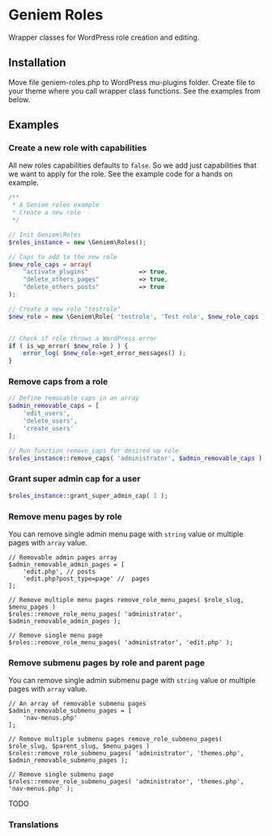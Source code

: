 # Geniem Roles
Wrapper classes for WordPress role creation and editing.

## Installation
Move file geniem-roles.php to WordPress mu-plugins folder.
Create file to your theme where you call wrapper class functions. See the examples from below.

## Examples

### Create a new role with capabilities
All new roles capabilities defaults to `false`. So we add just capabilities that we want to apply for the role. See the example code for a hands on example.

```php
/**
 * A Geniem roles example
 * Create a new role
 */

// Init Geniem\Roles
$roles_instance = new \Geniem\Roles();

// Caps to add to the new role
$new_role_caps = array(
    "activate_plugins"              => true,
    "delete_others_pages"           => true,
    "delete_others_posts"           => true
);

// Create a new role "testrole"
$new_role = new \Geniem\Role( 'testrole', 'Test role', $new_role_caps );


// Check if role throws a WordPress error
if ( is_wp_error( $new_role ) ) {
    error_log( $new_role->get_error_messages() );
}
```

### Remove caps from a role
```php
// Define removable caps in an array
$admin_removable_caps = [
    'edit_users',
    'delete_users',
    'create_users'
];

// Run function remove_caps for desired wp role
$roles_instance::remove_caps( 'administrator', $admin_removable_caps );
```
### Grant super admin cap for a user
```php
$roles_instance::grant_super_admin_cap( 1 );
```

### Remove menu pages by role
You can remove single admin menu page with `string` value or multiple pages with `array` value.

```
// Removable admin pages array
$admin_removable_admin_pages = [
    'edit.php', // posts
    'edit.php?post_type=page' //  pages
];

// Remove multiple menu pages remove_role_menu_pages( $role_slug, $menu_pages )
$roles::remove_role_menu_pages( 'administrator', $admin_removable_admin_pages );

// Remove single menu page
$roles::remove_role_menu_pages( 'administrator', 'edit.php' );
```

### Remove submenu pages by role and parent page
You can remove single admin submenu page with `string` value or multiple pages with `array` value.

```
// An array of removable submenu pages
$admin_removable_submenu_pages = [
    'nav-menus.php'
];

// Remove multiple submenu pages remove_role_submenu_pages( $role_slug, $parent_slug, $menu_pages )
$roles::remove_role_submenu_pages( 'administrator', 'themes.php', $admin_removable_submenu_pages );

// Remove single submenu page
$roles::remove_role_submenu_pages( 'administrator', 'themes.php', 'nav-menus.php' );
```

TODO
### Translations
